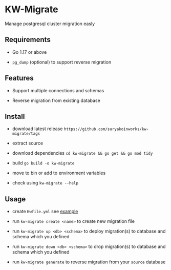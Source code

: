 # KW-Migrate

Manage postgresql cluster migration easly

## Requirements

- Go 1.17 or above

- `pg_dump` (optional) to support reverse migration

## Features

- Support multiple connections and schemas

- Reverse migration from existing database

## Install

- download latest release `https://github.com/suryakoinworks/kw-migrate/tags`

- extract source

- download dependencies `cd kw-migrate && go get && go mod tidy`

- build `go build -o kw-migrate`

- move to bin or add to environment variables

- check using `kw-migrate --help`

## Usage

- create `Kwfile.yml` see [example](https://github.com/suryakoinworks/kw-migrate/blob/main/Kwfile.example.yml)

- run `kw-migrate create <name>` to create new migration file

- run `kw-migrate up <db> <schema>` to deploy migration(s) to database and schema which you defined

- run `kw-migrate down <db> <schema>` to drop migration(s) to database and schema which you defined

- run `kw-migrate generate` to reverse migration from your `source` database 
